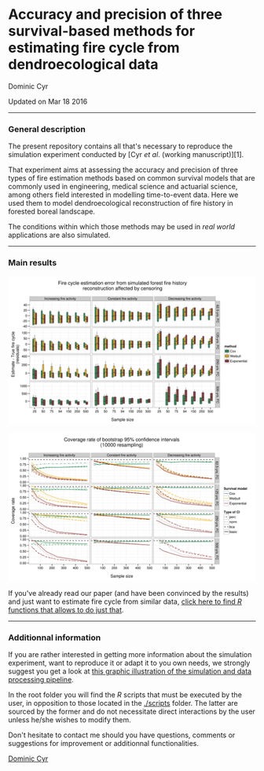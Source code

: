 # Accuracy and precision of three survival-based methods for estimating fire cycle from dendroecological data
Dominic Cyr  

Updated on Mar 18 2016


-----------

### General description

The present repository contains all that's necessary to reproduce the simulation experiment conducted by [Cyr _et al_. (working manuscript)][1].

That experiment aims at assessing the accuracy and precision of three types of fire estimation methods based on common survival models that are commonly used in engineering, medical science and actuarial science, among others field interested in modelling time-to-event data. Here we used them to model dendroecological reconstruction of fire history in forested boreal landscape.

The conditions within which those methods may be used in _real world_ applications are also simulated.

-----------


### Main results

![alt text](./figures/residualsCens.png)

![alt text](./figures/coverage.png)

If you've already read our paper (and have been convinced by the results) and just want to estimate fire cycle from similar data, [click here to find _R_ functions that allows to do just that][2].

-----------

### Additionnal information

If you are rather interested in getting more information about the simulation experiment, want to reproduce it or adapt it to you own needs, we strongly suggest you get a look at [this graphic illustration of the simulation and data processing pipeline][3].

In the root folder you will find the _R_ scripts that must be executed by the user, in opposition to those located in the [./scripts][2] folder. The latter are sourced by the former and do not necessitate direct interactions by the user unless he/she wishes to modify them.

Don't hesitate to contact me should you have questions, comments or suggestions for improvement or additionnal functionalities.

[Dominic Cyr][5]


[2]: https://github.com/dcyr/survFire/scripts
[3]: https://github.com/dcyr/survFire/blob/master/pipeline.md
[5]: http://dominiccyr.ca
